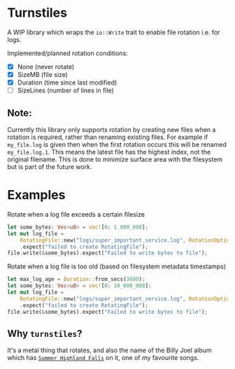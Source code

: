 # Turnstiles

A WIP library which wraps the `io::Write` trait to enable file rotation i.e. for logs.

Implemented/planned rotation conditions:
- [x] None (never rotate)
- [x] SizeMB (file size)
- [x] Duration (time since last modified)
- [ ] SizeLines (number of lines in file) 

## Note:
Currently this library only supports rotation by creating new files when a rotation is required, rather than renaming existing files.
For example if `my_file.log` is given then when the first rotation occurs this will be renamed `my_file.log.1`. This means the latest file has the highest
index, not the original filename. This is done to minimize surface area with the filesystem but is part of the future work.

# Examples
Rotate when a log file exceeds a certain filesize

```rust
let some_bytes: Vec<u8> = vec![0; 1_000_000];
let mut log_file =
    RotatingFile::new("logs/super_important_service.log", RotationOption::SizeMB(500))
    .expect("failed to create RotatingFile");
file.write(&some_bytes).expect("Failed to write bytes to file");
```

Rotate when a log file is too old (based on filesystem metadata timestamps)

```rust
let max_log_age = Duration::from_secs(3600);
let some_bytes: Vec<u8> = vec![0; 10_000_000];
let mut log_file =
    RotatingFile::new("logs/super_important_service.log", RotationOption::Duration(max_log_age))
    .expect("failed to create RotatingFile");
file.write(&some_bytes).expect("Failed to write bytes to file");
```

## Why `turnstiles`?
It's a metal thing that rotates, and also the name of the Billy Joel album which has [`Summer Highland Falls`](https://youtu.be/ygNNpvzuNFA) on it, one of my favourite songs.